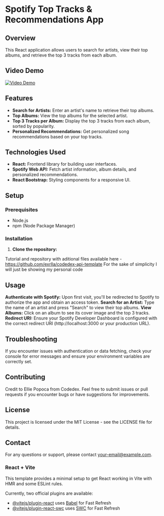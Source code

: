 # Spotify Top Tracks & Recommendations App

## Overview

This React application allows users to search for artists, view their top albums, and retrieve the top 3 tracks from each album.

## Video Demo

[![Video Demo](https://img.youtube.com/vi/Fse5hqGLCiE/0.jpg)](https://youtu.be/Fse5hqGLCiE)

## Features

- **Search for Artists:** Enter an artist's name to retrieve their top albums.
- **Top Albums:** View the top albums for the selected artist.
- **Top 3 Tracks per Album:** Display the top 3 tracks from each album, sorted by popularity.
- **Personalized Recommendations:** Get personalized song recommendations based on your top tracks.

## Technologies Used

- **React:** Frontend library for building user interfaces.
- **Spotify Web API:** Fetch artist information, album details, and personalized recommendations.
- **React Bootstrap:** Styling components for a responsive UI.

## Setup

### Prerequisites

- Node.js
- npm (Node Package Manager)

### Installation

1. **Clone the repository:**

Tutorial and repository with aditional files available here - https://github.com/exrlla/codedex-api-template
For the sake of simplicity I will just be showing my personal code

## Usage

**Authenticate with Spotify:** Upon first visit, you'll be redirected to Spotify to authorize the app and obtain an access token.
**Search for an Artist:** Type the name of an artist and press "Search" to view their top albums.
**View Albums:** Click on an album to see its cover image and the top 3 tracks.
**Redirect URI:** Ensure your Spotify Developer Dashboard is configured with the correct redirect URI (http://localhost:3000 or your production URL).

## Troubleshooting
If you encounter issues with authentication or data fetching, check your console for error messages and ensure your environment variables are correctly set.

## Contributing
Credit to Ellie Popoca from Codedex. Feel free to submit issues or pull requests if you encounter bugs or have suggestions for improvements.

## License
This project is licensed under the MIT License - see the LICENSE file for details.

## Contact
For any questions or support, please contact your-email@example.com.


### React + Vite

This template provides a minimal setup to get React working in Vite with HMR and some ESLint rules.

Currently, two official plugins are available:

- [@vitejs/plugin-react](https://github.com/vitejs/vite-plugin-react/blob/main/packages/plugin-react/README.md) uses [Babel](https://babeljs.io/) for Fast Refresh
- [@vitejs/plugin-react-swc](https://github.com/vitejs/vite-plugin-react-swc) uses [SWC](https://swc.rs/) for Fast Refresh
